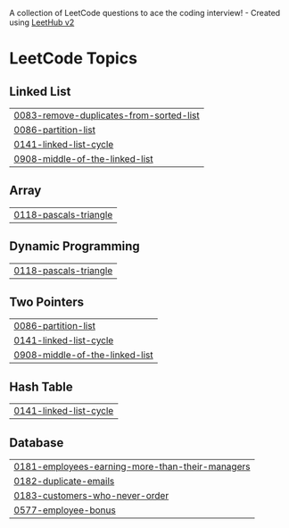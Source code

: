A collection of LeetCode questions to ace the coding interview! - Created using [LeetHub v2](https://github.com/arunbhardwaj/LeetHub-2.0)
<!---LeetCode Topics Start-->
# LeetCode Topics
## Linked List
|  |
| ------- |
| [0083-remove-duplicates-from-sorted-list](https://github.com/PramodhKumar3/LeetCode-DSA/tree/master/0083-remove-duplicates-from-sorted-list) |
| [0086-partition-list](https://github.com/PramodhKumar3/LeetCode-DSA/tree/master/0086-partition-list) |
| [0141-linked-list-cycle](https://github.com/PramodhKumar3/LeetCode-DSA/tree/master/0141-linked-list-cycle) |
| [0908-middle-of-the-linked-list](https://github.com/PramodhKumar3/LeetCode-DSA/tree/master/0908-middle-of-the-linked-list) |
## Array
|  |
| ------- |
| [0118-pascals-triangle](https://github.com/PramodhKumar3/LeetCode-DSA/tree/master/0118-pascals-triangle) |
## Dynamic Programming
|  |
| ------- |
| [0118-pascals-triangle](https://github.com/PramodhKumar3/LeetCode-DSA/tree/master/0118-pascals-triangle) |
## Two Pointers
|  |
| ------- |
| [0086-partition-list](https://github.com/PramodhKumar3/LeetCode-DSA/tree/master/0086-partition-list) |
| [0141-linked-list-cycle](https://github.com/PramodhKumar3/LeetCode-DSA/tree/master/0141-linked-list-cycle) |
| [0908-middle-of-the-linked-list](https://github.com/PramodhKumar3/LeetCode-DSA/tree/master/0908-middle-of-the-linked-list) |
## Hash Table
|  |
| ------- |
| [0141-linked-list-cycle](https://github.com/PramodhKumar3/LeetCode-DSA/tree/master/0141-linked-list-cycle) |
## Database
|  |
| ------- |
| [0181-employees-earning-more-than-their-managers](https://github.com/PramodhKumar3/LeetCode-DSA/tree/master/0181-employees-earning-more-than-their-managers) |
| [0182-duplicate-emails](https://github.com/PramodhKumar3/LeetCode-DSA/tree/master/0182-duplicate-emails) |
| [0183-customers-who-never-order](https://github.com/PramodhKumar3/LeetCode-DSA/tree/master/0183-customers-who-never-order) |
| [0577-employee-bonus](https://github.com/PramodhKumar3/LeetCode-DSA/tree/master/0577-employee-bonus) |
<!---LeetCode Topics End-->